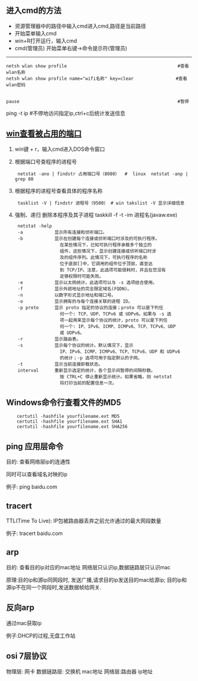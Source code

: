 ## 进入cmd的方法
* 资源管理器中的路径中输入cmd进入cmd,路径是当前路径
* 开始菜单输入cmd
* win+R打开运行，输入cmd
* cmd(管理员) 开始菜单右键->命令提示符(管理员)
---

    netsh wlan show profile                                          #查看wlan名称
    netsh wlan show profile name="wifi名称" key=clear                #查看wlan密码


    pause                                                            #暂停

   ping -t ip                                                        #不停地访问指定ip,ctrl+c后统计发送信息
   
## [win查看被占用的端口](https://blog.csdn.net/zz657114506/article/details/52926762)
1. win键 + r，输入cmd进入DOS命令窗口
2. 根据端口号查程序的进程号 

        netstat -ano | findstr 占用端口号（8080）  #  linux  netstat -anp | grep 80 
3. 根据程序的进程号查看具体的程序名称 

        tasklist -V | findstr 进程号（9500） # win takslist -V 显示详细信息
4. 强制、递归 删除本程序及其子进程 
        taskkill -f -t -im 进程名(javaw.exe)

        netstat -help
        -a            显示所有连接和侦听端口。
        -b            显示在创建每个连接或侦听端口时涉及的可执行程序。
                        在某些情况下，已知可执行程序承载多个独立的
                        组件，这些情况下，显示创建连接或侦听端口时涉
                        及的组件序列。此情况下，可执行程序的名称
                        位于底部[]中，它调用的组件位于顶部，直至达
                        到 TCP/IP。注意，此选项可能很耗时，并且在您没有
                        足够权限时可能失败。
        -e            显示以太网统计。此选项可以与 -s 选项结合使用。
        -f            显示外部地址的完全限定域名(FQDN)。
        -n            以数字形式显示地址和端口号。
        -o            显示拥有的与每个连接关联的进程 ID。
        -p proto      显示 proto 指定的协议的连接；proto 可以是下列任
                        何一个: TCP、UDP、TCPv6 或 UDPv6。如果与 -s 选
                        项一起用来显示每个协议的统计，proto 可以是下列任
                        何一个: IP、IPv6、ICMP、ICMPv6、TCP、TCPv6、UDP
                        或 UDPv6。
        -r            显示路由表。
        -s            显示每个协议的统计。默认情况下，显示
                        IP、IPv6、ICMP、ICMPv6、TCP、TCPv6、UDP 和 UDPv6
                        的统计；-p 选项可用于指定默认的子网。
        -t            显示当前连接卸载状态。
        interval      重新显示选定的统计，各个显示间暂停的间隔秒数。
                        按 CTRL+C 停止重新显示统计。如果省略，则 netstat
                        将打印当前的配置信息一次。

## Windows命令行查看文件的MD5
        certutil -hashfile yourfilename.ext MD5
        certutil -hashfile yourfilename.ext SHA1
        certutil -hashfile yourfilename.ext SHA256


## 

## ping   应用层命令
目的: 查看网络层ip的连通性 

同时可以查看域名对映的ip

例子: ping baidu.com


## tracert
TTL(Time To Live): IP包被路由器丢弃之前允许通过的最大网段数量

例子: tracert  baidu.com

## arp 
目的: 查看目的ip对应的mac地址 网络层只认识ip,数据链路层只认识mac

原理:目的ip和源ip同网段时, 发送广播,请求目的ip发送目的mac给源ip;    目的ip和源ip不在同一个网段时,发送数据帧给网关.

## 反向arp
通过mac获取ip

例子:DHCP的过程,无盘工作站

## osi 7层协议
物理层: 网卡
数据链路层: 交换机   mac地址
网络层:路由器   ip地址